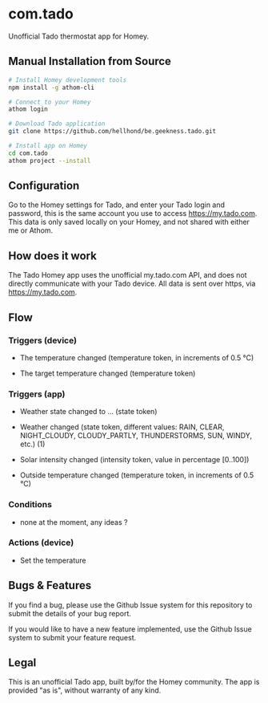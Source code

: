# com.tado

Unofficial Tado thermostat app for Homey.

## Manual Installation from Source

```sh
# Install Homey development tools
npm install -g athom-cli

# Connect to your Homey
athom login

# Download Tado application
git clone https://github.com/hellhond/be.geekness.tado.git

# Install app on Homey
cd com.tado
athom project --install
```

## Configuration

Go to the Homey settings for Tado, and enter your Tado login and password, this is the same account you use to access https://my.tado.com. This data is only saved locally on your Homey, and not shared with either me or Athom.

## How does it work

The Tado Homey app uses the unofficial my.tado.com API, and does not directly communicate with your Tado device. All data is sent over https, via https://my.tado.com.

## Flow

### Triggers (device)

- The temperature changed (temperature token, in increments of 0.5 °C)

- The target temperature changed (temperature token)


### Triggers (app)

- Weather state changed to ... (state token)

- Weather changed (state token, different values: RAIN, CLEAR, NIGHT_CLOUDY, CLOUDY_PARTLY, THUNDERSTORMS, SUN, WINDY, etc.) (1)

- Solar intensity changed (intensity token, value in percentage [0..100])

- Outside temperature changed (temperature token, in increments of 0.5 °C)


### Conditions

- none at the moment, any ideas ?


### Actions (device)

- Set the temperature


## Bugs & Features

If you find a bug, please use the Github Issue system for this repository to submit the details of your bug report.

If you would like to have a new feature implemented, use the Github Issue system to submit your feature request.


## Legal

This is an unofficial Tado app, built by/for the Homey community. The app is provided "as is", without warranty of any kind.



